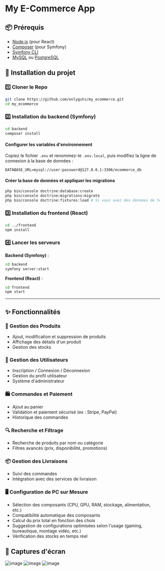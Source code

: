 # My E-Commerce App

## 📦 Prérequis
- [Node.js](https://nodejs.org/) (pour React)
- [Composer](https://getcomposer.org/) (pour Symfony)
- [Symfony CLI](https://symfony.com/download)
- [MySQL](https://www.mysql.com/) ou [PostgreSQL](https://www.postgresql.org/)

## 🚀 Installation du projet

### 1️⃣ **Cloner le Repo**
```bash
git clone https://github.com/onlyguts/my_ecommerce.git
cd my_ecommerce
```

### 2️⃣ **Installation du backend (Symfony)**
```bash
cd backend
composer install
```

#### **Configurer les variables d'environnement**
Copiez le fichier `.env` et renommez-le `.env.local`, puis modifiez la ligne de connexion à la base de données :
```env
DATABASE_URL=mysql://user:password@127.0.0.1:3306/ecommerce_db
```

#### **Créer la base de données et appliquer les migrations**
```bash
php bin/console doctrine:database:create
php bin/console doctrine:migrations:migrate
php bin/console doctrine:fixtures:load # Si vous avez des données de test
```

### 3️⃣ **Installation du frontend (React)**
```bash
cd ../frontend
npm install
```

### 4️⃣ **Lancer les serveurs**
**Backend (Symfony)** :
```bash
cd backend
symfony server:start
```

**Frontend (React)** :
```bash
cd frontend
npm start
```

---

## ✨ Fonctionnalités

### 🛒 Gestion des Produits
- Ajout, modification et suppression de produits
- Affichage des détails d'un produit
- Gestion des stocks

### 👥 Gestion des Utilisateurs
- Inscription / Connexion / Déconnexion
- Gestion du profil utilisateur
- Système d'administrateur

### 🛍️ Commandes et Paiement
- Ajout au panier
- Validation et paiement sécurisé (ex : Stripe, PayPal)
- Historique des commandes

### 🔍 Recherche et Filtrage
- Recherche de produits par nom ou catégorie
- Filtres avancés (prix, disponibilité, promotions)

### 📦 Gestion des Livraisons
- Suivi des commandes
- Intégration avec des services de livraison

### 🖥️ Configuration de PC sur Mesure
- Sélection des composants (CPU, GPU, RAM, stockage, alimentation, etc.)
- Compatibilité automatique des composants
- Calcul du prix total en fonction des choix
- Suggestion de configurations optimisées selon l'usage (gaming, bureautique, montage vidéo, etc.)
- Vérification des stocks en temps réel

## 📸 Captures d'écran
![image](https://github.com/user-attachments/assets/d01012f0-dcdd-4221-b192-098a9079d9db)
![image](https://github.com/user-attachments/assets/6bc329d3-1e7f-47ea-8b01-2791356f33e5)
![image](https://github.com/user-attachments/assets/6d6a4a24-02d9-4822-ac13-c8601e3d4bb6)




